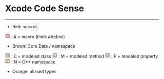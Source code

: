 # Xcode Code Sense

---

- Red: macros

![](images/macro.png '# = macro') : # = macro (think #define)

- Brown: Core Data / namespace

![](images/modeledClass.png 'C = modeled class') : C = modeled class
![](images/modeledMethod.png 'M = modeled method') : M = modeled method
![](images/modeledProperty.png 'P = modeled property') : P = modeled property
![](images/CNamespace.png 'N = C++ namespace') : N = C++ namespace

- Orange: aliased types
